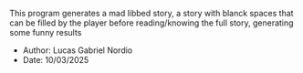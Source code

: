 This program generates a mad libbed story, a story with blanck spaces that can be filled by the player before reading/knowing the full story, generating some funny results
- Author: Lucas Gabriel Nordio
- Date: 10/03/2025
